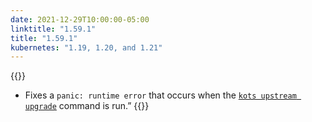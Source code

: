 ```yaml
---
date: 2021-12-29T10:00:00-05:00
linktitle: "1.59.1"
title: "1.59.1"
kubernetes: "1.19, 1.20, and 1.21"
---
```


{{<fixes>}}
* Fixes a `panic: runtime error` that occurs when the [`kots upstream upgrade`](/kots-cli/upstream/) command is run.” 
{{</fixes>}}
